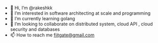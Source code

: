 - 👋 Hi, I’m @rakeshkk
- 👀 I’m interested in software architecting at scale and programming
- 🌱 I’m currently learning golang
- 💞️ I’m looking to collaborate on distributed system, cloud API , cloud security and databases
- 📫 How to reach me fiitgate@gmail.com

<!---
rakeshkk/rakeshkk is a ✨ special ✨ repository because its `README.md` (this file) appears on your GitHub profile.
You can click the Preview link to take a look at your changes.
--->
